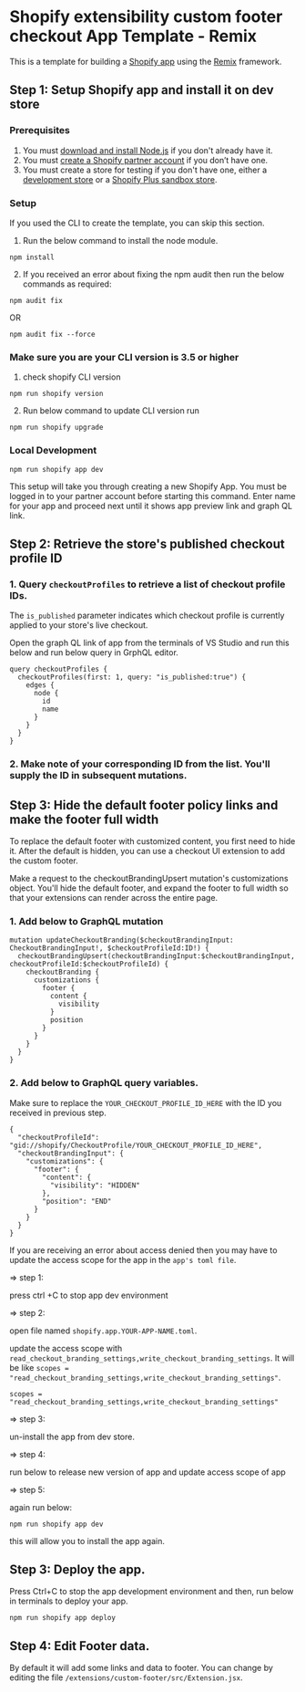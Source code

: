 # Shopify extensibility custom footer checkout App Template - Remix

This is a template for building a [Shopify app](https://shopify.dev/docs/apps/getting-started) using the [Remix](https://remix.run) framework.

<!-- TODO: Uncomment this after we've started using the template in the CLI -->
<!-- Rather than cloning this repo, you can use your preferred package manager and the Shopify CLI with [these steps](#installing-the-template). -->

## Step 1: Setup Shopify app and install it on dev store

### Prerequisites

1. You must [download and install Node.js](https://nodejs.org/en/download/) if you don't already have it.
2. You must [create a Shopify partner account](https://partners.shopify.com/signup) if you don’t have one.
3. You must create a store for testing if you don't have one, either a [development store](https://help.shopify.com/en/partners/dashboard/development-stores#create-a-development-store) or a [Shopify Plus sandbox store](https://help.shopify.com/en/partners/dashboard/managing-stores/plus-sandbox-store).

<!-- TODO Make this section about using @shopify/app once it's added to the CLI. -->

### Setup

If you used the CLI to create the template, you can skip this section.

1. Run the below command to install the node module.

```shell
npm install
```

2. If you received an error about fixing the npm audit then run the below commands as required:

```shell
npm audit fix
```
OR

```shell
npm audit fix --force
```


### Make sure you are your CLI version is 3.5 or higher

1. check shopify CLI version

```shell
npm run shopify version
```

2. Run below command to update CLI version run

```shell
npm run shopify upgrade
```

### Local Development

```shell
npm run shopify app dev
```

This setup will take you through creating a new Shopify App. You must be logged in to your partner account before starting this command. Enter name for your app and proceed next until it shows app preview link and graph QL link. 


## Step 2: Retrieve the store's published checkout profile ID

### 1. Query `checkoutProfiles` to retrieve a list of checkout profile IDs.
The `is_published` parameter indicates which checkout profile is currently applied to your store's live checkout.

Open the graph QL link of app from the terminals of VS Studio and run this below and run below query in GrphQL editor.

```shell
query checkoutProfiles {
  checkoutProfiles(first: 1, query: "is_published:true") {
    edges {
      node {
        id
        name
      }
    }
  }
}
```

### 2. Make note of your corresponding ID from the list. You'll supply the ID in subsequent mutations.


## Step 3: Hide the default footer policy links and make the footer full width

To replace the default footer with customized content, you first need to hide it. After the default is hidden, you can use a checkout UI extension to add the custom footer.

Make a request to the checkoutBrandingUpsert mutation's customizations object. You'll hide the default footer, and expand the footer to full width so that your extensions can render across the entire page.

### 1. Add below to GraphQL mutation

```shell
mutation updateCheckoutBranding($checkoutBrandingInput: CheckoutBrandingInput!, $checkoutProfileId:ID!) {
  checkoutBrandingUpsert(checkoutBrandingInput:$checkoutBrandingInput, checkoutProfileId:$checkoutProfileId) {
    checkoutBranding {
      customizations {
        footer {
          content {
            visibility
          }
          position
        }
      }
    }
  }
}
```

### 2. Add below to GraphQL query variables. 
Make sure to replace the `YOUR_CHECKOUT_PROFILE_ID_HERE` with the ID you received in previous step.

```shell
{
  "checkoutProfileId": "gid://shopify/CheckoutProfile/YOUR_CHECKOUT_PROFILE_ID_HERE",
  "checkoutBrandingInput": {
    "customizations": {
      "footer": {
        "content": {
          "visibility": "HIDDEN"
        },
        "position": "END"
      }
    }
  }
}
```

If you are receiving an error about access denied then you may have to update the access scope for the app in the `app's toml file`.

=> step 1: 

press ctrl +C to stop app dev environment

=> step 2:

open file named `shopify.app.YOUR-APP-NAME.toml`.

update the access scope with `read_checkout_branding_settings,write_checkout_branding_settings`. It will be like `scopes = "read_checkout_branding_settings,write_checkout_branding_settings"`.

```shell
scopes = "read_checkout_branding_settings,write_checkout_branding_settings"
```

=> step 3: 

un-install the app from dev store.


=> step 4: 

run below to release new version of app and update access scope of app


=> step 5: 

again run below:

```shell
npm run shopify app dev
```

this will allow you to install the app again.




## Step 3: Deploy the app.

Press Ctrl+C to stop the app development environment and then, run below in terminals to deploy your app.

```shell
npm run shopify app deploy
```

## Step 4: Edit Footer data.

By default it will add some links and data to footer. 
You can change by editing the file `/extensions/custom-footer/src/Extension.jsx`.

